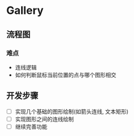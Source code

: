 # Gallery

## 流程图

### 难点

- 连线逻辑
- 如何判断鼠标当前位置的点与哪个图形相交

## 开发步骤

- [ ] 实现几个基础的图形绘制(如箭头连线, 文本矩形)
- [ ] 实现图形之间的连线绘制
- [ ] 继续完善功能
